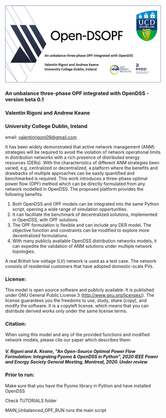 ![](/Logo.png)

### An unbalance three-phase OPF integrated with OpenDSS - version beta 0.1
### Valentin Rigoni and Andrew Keane 
### University College Dublin, Ireland 
email: valentinrigoni09@gmail.com

It has been widely demonstrated that active network management (ANM) strategies will be required to avoid the violation of network      operational limits in distribution networks with a rich presence of distributed energy resources (DERs). With the characteristics of     different ANM strategies been varied, e.g. centralized or decentralized, a platform where the benefits and drawbacks of multiple approaches can be easily quantified and benchmarked is required. This work introduces a three-phase optimal power flow (OPF) method which can be directly formulated from any network modelled in OpenDSS. The proposed platform provides the following benefits:

1.	Both OpenDSS and OPF models can be integrated into the same Python script, opening a wide range of simulation opportunities.
2.	It can facilitate the benchmark of decentralized solutions, implemented in OpenDSS, with OPF solutions.
3.	The OPF formulation is flexible and can include any DER model. The objective function and constraints can be modified to explore more decentralized formulations.
4.	With many publicly available OpenDSS distribution networks models, it can expedite the validation of ANM solutions under multiple network topologies.

A real British low voltage (LV) network is used as a test case. The network consists of residential customers that have adopted domestic-scale PVs. 


### License:
This model is open source software and publicly available. It is published under GNU General Public License 3          (http://www.gnu.org/licenses/). The license guarantees you the freedoms to use, study, share (copy), and modify the software. It is a copyleft license, which means that you can distribute derived works only under the same license terms.

### Citation:
When using this model and any of the provided functions and modified network models, please cite our paper which describes them: 
##### V. Rigoni and A. Keane, "An Open-Source Optimal Power Flow Formulation: Integrating Pyomo & OpenDSS in Python", 2020 IEEE Power and Energy Society General Meeting, Montreal, 2020. *Under review*
    
### Prior to run:
Make sure that you have the Pyomo library in Python and have installed OpenDSS

Check TUTORIALS folder

MAIN_Unbalanced_OPF_RUN runs the main script
